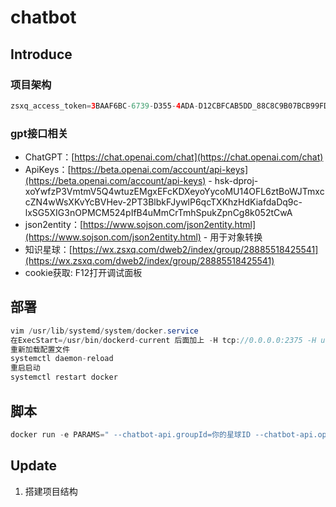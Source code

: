 # chatbot

## Introduce
### 项目架构
```java
zsxq_access_token=3BAAF6BC-6739-D355-4ADA-D12CBFCAB5DD_88C8C9B07BCB99FD; zsxqsessionid=b34baf1632666fceeb259b41c6d7de5b; abtest_env=product
```

### gpt接口相关
- ChatGPT：[https://chat.openai.com/chat](https://chat.openai.com/chat)
- ApiKeys：[https://beta.openai.com/account/api-keys](https://beta.openai.com/account/api-keys) - hsk-dproj-xoYwfzP3VmtmV5Q4wtuzEMgxEFcKDXeyoYycoMU14OFL6ztBoWJTmxccZN4wWsXKvYcBVHev-2PT3BlbkFJywlP6qcTXKhzHdKiafdaDq9c-lxSG5XIG3nOPMCM524pIfB4uMmCrTmhSpukZpnCg8k052tCwA
- json2entity：[https://www.sojson.com/json2entity.html](https://www.sojson.com/json2entity.html) - 用于对象转换
- 知识星球：[https://wx.zsxq.com/dweb2/index/group/28885518425541](https://wx.zsxq.com/dweb2/index/group/28885518425541)
- cookie获取: F12打开调试面板


## 部署
```java
vim /usr/lib/systemd/system/docker.service
在ExecStart=/usr/bin/dockerd-current 后面加上 -H tcp://0.0.0.0:2375 -H unix://var/run/docker.sock \
重新加载配置文件
systemctl daemon-reload
重启启动
systemctl restart docker
```

## 脚本

```java
docker run -e PARAMS=" --chatbot-api.groupId=你的星球ID --chatbot-api.openAiKey=自行申请 --chatbot-api.cookie=登录cookie信息" -p 8090:8090 --name chatbot-api -d chatbot-api:1.0
```

## Update
1. 搭建项目结构